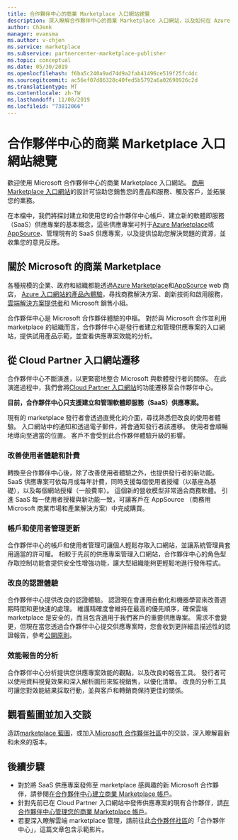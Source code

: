 ```yaml
---
title: 合作夥伴中心的商業 Marketplace 入口網站總覽
description: 深入瞭解合作夥伴中心的商業 Marketplace 入口網站，以及如何在 Azure Marketplace、AppSource 及透過雲端解決方案提供者（CSP）計畫中列出及銷售優惠。
author: ChJenk
manager: evansma
ms.author: v-chjen
ms.service: marketplace
ms.subservice: partnercenter-marketplace-publisher
ms.topic: conceptual
ms.date: 05/30/2019
ms.openlocfilehash: f6ba5c240a9ad74d9a2fab41496ce519f25fc4dc
ms.sourcegitcommit: ac56ef07d86328c40fed5b5792a6a02698926c2d
ms.translationtype: MT
ms.contentlocale: zh-TW
ms.lasthandoff: 11/08/2019
ms.locfileid: "73812066"
---
```

# <a name="overview-of-the-commercial-marketplace-portal-in-partner-center"></a>合作夥伴中心的商業 Marketplace 入口網站總覽

歡迎使用 Microsoft 合作夥伴中心的商業 Marketplace 入口網站。 [商用 Marketplace 入口網站](https://partner.microsoft.com/dashboard/commercial-marketplace/)的設計可協助您銷售您的產品和服務、觸及客戶，並拓展您的業務。

在本檔中，我們將探討建立和使用您的合作夥伴中心帳戶、建立新的軟體即服務（SaaS）供應專案的基本概念，這些供應專案可列于[Azure Marketplace](https://azuremarketplace.microsoft.com/)或[AppSource](https://appsource.microsoft.com/)、管理現有的 SaaS 供應專案，以及提供協助您解決問題的資源，並收集您的意見反應。 

## <a name="about-microsofts-commercial-marketplace"></a>關於 Microsoft 的商業 Marketplace

各種規模的企業、政府和組織都能透過[Azure Marketplace](https://azuremarketplace.microsoft.com/)和[AppSource](https://appsource.microsoft.com/) web 商店， [Azure 入口網站的產品內體驗](https://portal.azure.com)，尋找商務解決方案、創新技術和啟用服務，[雲端解決方案提供者](https://partner.microsoft.com/cloud-solution-provider)和 Microsoft 銷售小組。 

合作夥伴中心是 Microsoft 合作夥伴體驗的中樞。 對於與 Microsoft 合作並利用 marketplace 的組織而言，合作夥伴中心是發行者建立和管理供應專案的入口網站，提供試用產品示範，並查看供應專案效能的分析。 

## <a name="migration-from-cloud-partner-portal"></a>從 Cloud Partner 入口網站遷移

合作夥伴中心不斷演進，以更緊密地整合 Microsoft 與軟體發行者的關係。 在此演進過程中，我們會將[Cloud Partner 入口網站](https://cloudpartner.azure.com/)的功能遷移至合作夥伴中心。 

**目前，合作夥伴中心只支援建立和管理軟體即服務（SaaS）供應專案。**

現有的 marketplace 發行者會透過直覺化的介面，尋找熟悉但改良的使用者體驗。 入口網站中的通知和透過電子郵件，將會通知發行者該遷移。 使用者會順暢地導向至適當的位置。 客戶不會受到此合作夥伴體驗升級的影響。 

### <a name="improvements-on-user-experience-and-billing"></a>改善使用者體驗和計費

轉換至合作夥伴中心後，除了改善使用者體驗之外，也提供發行者的新功能。 SaaS 供應專案可依每月或每年計費，同時支援每個使用者授權（以基座為基礎），以及每個網站授權（一般費率）。 這個新的營收模型非常適合商務軟體。 引進 SaaS 每一使用者授權與新功能一致，可讓客戶在 AppSource （商務用 Microsoft 商業市場和產業解決方案）中完成購買。 

### <a name="account-and-user-management-updates"></a>帳戶和使用者管理更新

合作夥伴中心的帳戶和使用者管理可讓個人輕鬆存取入口網站，並讓系統管理員套用適當的許可權。 相較于先前的供應專案管理入口網站，合作夥伴中心的角色型存取控制功能會提供安全性增強功能，讓大型組織能夠更輕鬆地進行發佈程式。 

### <a name="improved-certification-experience"></a>改良的認證體驗

合作夥伴中心提供改良的認證體驗。 認證現在會運用自動化和機器學習來改善週期時間和更快速的處理。 維護精確度會維持在最高的優先順序，確保雲端 marketplace 是安全的，而且包含適用于我們客戶的重要供應專案。 需求不會變更，但現在當您透過合作夥伴中心提交供應專案時，您會收到更詳細且描述性的認證報告，參考[公開原則](https://docs.microsoft.com/legal/marketplace/certification-policies)。 

### <a name="analytics-for-performance-reporting"></a>效能報告的分析

合作夥伴中心分析提供您供應專案效能的觀點，以及改良的報告工具。 發行者可以使用資料視覺效果和深入解析圖形來監視銷售，以優化清單。 改良的分析工具可讓您對效能結果採取行動，並與客戶和轉銷商保持更佳的關係。 

## <a name="view-the-roadmap-and-join-the-conversation"></a>觀看藍圖並加入交談

造訪[marketplace 藍圖](https://aka.ms/publicmarketplaceroadmap)，或加入[Microsoft 合作夥伴社區](https://www.microsoftpartnercommunity.com/)中的交談，深入瞭解最新和未來的版本。 

## <a name="next-steps"></a>後續步驟

- 對於將 SaaS 供應專案發佈至 marketplace 感興趣的新 Microsoft 合作夥伴，請參閱[在合作夥伴中心建立商業 Marketplace 帳戶](./create-account.md)。
- 針對先前已在 Cloud Partner 入口網站中發佈供應專案的現有合作夥伴，請[在合作夥伴中心管理您的商業 Marketplace 帳戶](./manage-account.md)。 
- 若要深入瞭解雲端 marketplace 管理，請前往此[合作夥伴社區](https://www.microsoftpartnercommunity.com/t5/Azure-Marketplace-and-AppSource/Cloud-Marketplace-In-Partner-Center/m-p/9738#M293)的「合作夥伴中心」，這篇文章包含示範影片。
